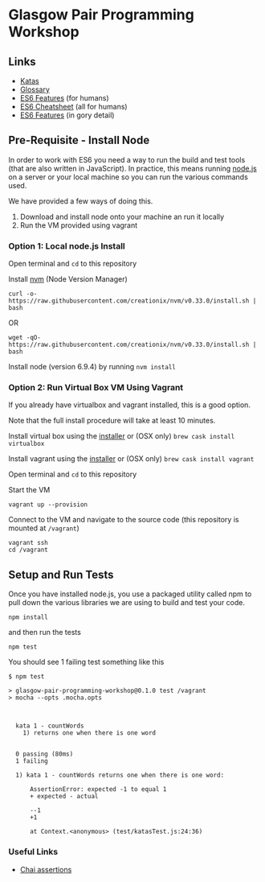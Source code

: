 # Glasgow Pair Programming Workshop

## Links

* [Katas](docs/katas.md)
* [Glossary](docs/glossary.md)
* [ES6 Features](https://webapplog.com/es6/) (for humans)
* [ES6 Cheatsheet](https://gist.github.com/vasco3/22b09ef0ca5e0f8c5996) (all for humans)
* [ES6 Features](http://es6-features.org) (in gory detail)

## Pre-Requisite - Install Node

In order to work with ES6 you need a way to run the build and test tools (that
are also written in JavaScript).  In practice, this means running [node.js](https://nodejs.org/en/) on a server or your local machine so you can run the various
commands used.

We have provided a few ways of doing this.  

1. Download and install node onto your machine an run it locally
2. Run the VM provided using vagrant

### Option 1: Local node.js Install

Open terminal and ```cd``` to this repository

Install [nvm](https://github.com/creationix/nvm) (Node Version Manager)
```shell
curl -o- https://raw.githubusercontent.com/creationix/nvm/v0.33.0/install.sh | bash
```
OR
```shell
wget -qO- https://raw.githubusercontent.com/creationix/nvm/v0.33.0/install.sh | bash
```

Install node (version 6.9.4) by running ```nvm install```

### Option 2: Run Virtual Box VM Using Vagrant

If you already have virtualbox and vagrant installed, this is a good option.  

Note that the full install procedure will take at least 10 minutes.

Install virtual box using the [installer](https://www.virtualbox.org/wiki/Downloads) or (OSX only) ```brew cask install virtualbox```

Install vagrant using the [installer](https://www.vagrantup.com/downloads.html) or (OSX only) ```brew cask install vagrant```

Open terminal and ```cd``` to this repository

Start the VM
```shell
vagrant up --provision
```
Connect to the VM and navigate to the source code (this repository is mounted at ```/vagrant```)
```shell
vagrant ssh
cd /vagrant
```

## Setup and Run Tests

Once you have installed node.js, you use a packaged utility called npm to pull down the various libraries we are using to build and test your code.
```
npm install
```
and then run the tests
```
npm test
```
You should see 1 failing test something like this
```
$ npm test

> glasgow-pair-programming-workshop@0.1.0 test /vagrant
> mocha --opts .mocha.opts



  kata 1 - countWords
    1) returns one when there is one word


  0 passing (80ms)
  1 failing

  1) kata 1 - countWords returns one when there is one word:

      AssertionError: expected -1 to equal 1
      + expected - actual

      --1
      +1

      at Context.<anonymous> (test/katasTest.js:24:36)
```

### Useful Links
* [Chai assertions](http://chaijs.com/api/bdd/)
